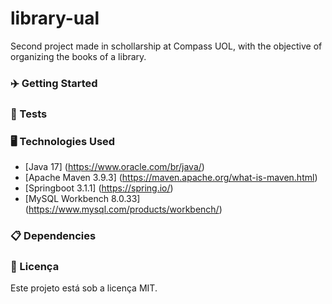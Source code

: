# library-ual
Second project made in schollarship at Compass UOL, with the objective of organizing the books of a library.

### ✈️ Getting Started




### 🧪 Tests




### 🖥️ Technologies Used

- [Java 17] (https://www.oracle.com/br/java/)
- [Apache Maven 3.9.3] (https://maven.apache.org/what-is-maven.html)
- [Springboot 3.1.1] (https://spring.io/)
- [MySQL Workbench 8.0.33] (https://www.mysql.com/products/workbench/)

### 📋 Dependencies




### 📄 Licença

Este projeto está sob a licença  MIT.


